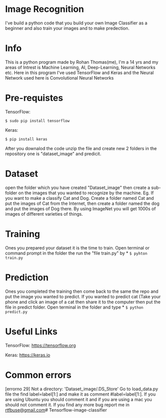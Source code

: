 # Image Recognition

I've build a python code that you build your own Image Classifier as a beginner and also train your images and to make predection.

# Info

This is a python program made by Rohan Thomas(me), I'm a 14 yrs and my areas of Intrest is Machine Learning, AI, Deep-Learning, Neural Networks etc. Here in this program I've used TensorFlow and Keras and the Neural Network used here is Convolutional Neural Networks

# Pre-requistes

TensorFlow: 
```
$ sudo pip install tensorflow 
```
Keras:
```
$ pip install keras 
```

After you downalod the code unzip the file and create new 2 folders in the repository one is "dataset_image" and predicit.

# Dataset

open the folder which you have created "Dataset_image" then create a sub-folder on the images that you wanted to recognize by the machine. Eg. If you want to make a classify Cat and Dog. Create a folder named Cat and put the images of Cat from the Internet, then create a folder named the dog and put the images of Dog there. By using ImageNet you will get 1000s of images of different varieties of things.

# Training

Ones you prepared your dataset it is the time to train. Open terminal or command prompt in the folder the run the "file train.py" by * `$ pyhton train.py` 

# Prediction

Ones you completed the training then come back to the same the repo and put the image you wanted to predict. If you wanted to predict cat (Take your phone and click an image of a cat then share it to the computer then put the file in predict folder. Open terminal in the folder and type * `$ python predict.py` 

# Useful Links

TensorFlow: https://tensorflow.org

Keras: https://keras.io

# Common errors

[errorno 29] Not a directory: 'Dataset_image/.DS_Store' Go to load_data.py file the find label=label[1:] and make it as comment #label=label[1:]. If you are using Ubuntu you should comment it and if you are using a mac you should not comment it. If you find any more bug report me in rtfbuse@gmail.com# Tensorflow-image-classifier
